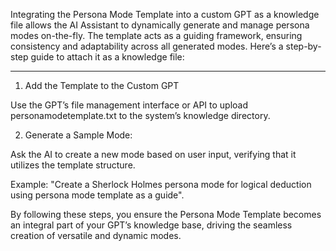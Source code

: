 Integrating the Persona Mode Template into a custom GPT as a knowledge file allows the AI Assistant to dynamically generate and manage persona modes on-the-fly. The template acts as a guiding framework, ensuring consistency and adaptability across all generated modes. Here’s a step-by-step guide to attach it as a knowledge file:

---

1. Add the Template to the Custom GPT

Use the GPT’s file management interface or API to upload personamodetemplate.txt to the system’s knowledge directory.

2. Generate a Sample Mode:

Ask the AI to create a new mode based on user input, verifying that it utilizes the template structure.

Example: "Create a Sherlock Holmes persona mode for logical deduction using persona mode template as a guide".

By following these steps, you ensure the Persona Mode Template becomes an integral part of your GPT’s knowledge base, driving the seamless creation of versatile and dynamic modes.

